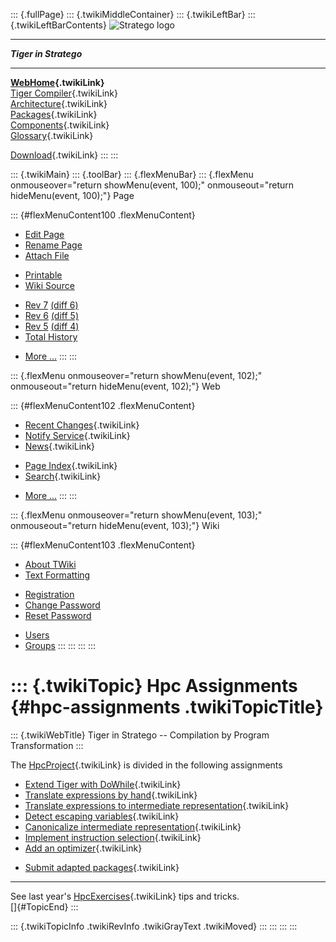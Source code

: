 ::: {.fullPage}
::: {.twikiMiddleContainer}
::: {.twikiLeftBar}
::: {.twikiLeftBarContents}
![Stratego
logo](../pub/Stratego/StrategoLogo/StrategoLogoTextlessWhite-100px.png)

------------------------------------------------------------------------

***Tiger in Stratego***

------------------------------------------------------------------------

**[WebHome](WebHome){.twikiLink}**\
[Tiger Compiler](TigerCompiler){.twikiLink}\
[Architecture](CompilerArchitecture){.twikiLink}\
[Packages](CompilerPackages){.twikiLink}\
[Components](CompilerComponent){.twikiLink}\
[Glossary](WebGlossary){.twikiLink}

[Download](DownloadAndInstallation){.twikiLink}
:::
:::

::: {.twikiMain}
::: {.toolBar}
::: {.flexMenuBar}
::: {.flexMenu onmouseover="return showMenu(event, 100);" onmouseout="return hideMenu(event, 100);"}
Page

::: {#flexMenuContent100 .flexMenuContent}
-   [Edit
    Page](http://www.program-transformation.org/edit/Tiger/HpcAssignments?t=1536826692)
-   [Rename
    Page](http://www.program-transformation.org/rename/Tiger/HpcAssignments)
-   [Attach
    File](http://www.program-transformation.org/attach/Tiger/HpcAssignments)

<!-- -->

-   [Printable](http://www.program-transformation.org/view/Tiger/HpcAssignments?skin=print.pattern)
-   [Wiki
    Source](http://www.program-transformation.org/view/Tiger/HpcAssignments?skin=text&raw=on&contenttype=text/plain)

<!-- -->

-   [Rev
    7](http://www.program-transformation.org/view/Tiger/HpcAssignments?rev=1.7)
    [(diff 6)](http://www.program-transformation.org/rdiff/Tiger/HpcAssignments?rev1=1.7&rev2=1.6)
-   [Rev
    6](http://www.program-transformation.org/view/Tiger/HpcAssignments?rev=1.6)
    [(diff 5)](http://www.program-transformation.org/rdiff/Tiger/HpcAssignments?rev1=1.6&rev2=1.5)
-   [Rev
    5](http://www.program-transformation.org/view/Tiger/HpcAssignments?rev=1.5)
    [(diff 4)](http://www.program-transformation.org/rdiff/Tiger/HpcAssignments?rev1=1.5&rev2=1.4)
-   [Total
    History](http://www.program-transformation.org/rdiff/Tiger/HpcAssignments)

<!-- -->

-   [More
    \...](http://www.program-transformation.org/oops/Tiger/HpcAssignments?template=oopsmore&param1=1.7&param2=1.7)
:::
:::

::: {.flexMenu onmouseover="return showMenu(event, 102);" onmouseout="return hideMenu(event, 102);"}
Web

::: {#flexMenuContent102 .flexMenuContent}
-   [Recent Changes](WebChanges){.twikiLink}
-   [Notify Service](WebNotify){.twikiLink}
-   [News](WebNews){.twikiLink}

<!-- -->

-   [Page Index](WebIndex){.twikiLink}
-   [Search](WebSearch){.twikiLink}

<!-- -->

-   [More
    \...](http://www.program-transformation.org/oops/Tiger/HpcAssignments?template=oopsmore&param1=1.7&param2=1.7)
:::
:::

::: {.flexMenu onmouseover="return showMenu(event, 103);" onmouseout="return hideMenu(event, 103);"}
Wiki

::: {#flexMenuContent103 .flexMenuContent}
-   [About
    TWiki](http://www.program-transformation.org/view/TWiki/WebHome)
-   [Text
    Formatting](http://www.program-transformation.org/view/TWiki/TextFormattingRules)

<!-- -->

-   [Registration](http://www.program-transformation.org/view/TWiki/TWikiRegistration)
-   [Change
    Password](http://www.program-transformation.org/view/TWiki/ChangePassword)
-   [Reset
    Password](http://www.program-transformation.org/view/TWiki/ResetPassword)

<!-- -->

-   [Users](http://www.program-transformation.org/view/Main/TWikiUsers)
-   [Groups](http://www.program-transformation.org/view/Main/TWikiGroups)
:::
:::
:::
:::

::: {.twikiTopic}
Hpc Assignments {#hpc-assignments .twikiTopicTitle}
===============

::: {.twikiWebTitle}
Tiger in Stratego \-- Compilation by Program Transformation
:::

The [HpcProject](HpcProject){.twikiLink} is divided in the following
assignments

-   [Extend Tiger with DoWhile](ExtendTigerWithDoWhile){.twikiLink}
-   [Translate expressions by
    hand](TranslateExpressionsByHand){.twikiLink}
-   [Translate expressions to intermediate
    representation](TranslateExpressionsToIntermediateRepresentation){.twikiLink}
-   [Detect escaping variables](DetectEscapingVariables){.twikiLink}
-   [Canonicalize intermediate
    representation](CanonicalizeIntermediateRepresentation){.twikiLink}
-   [Implement instruction
    selection](ImplementInstructionSelection){.twikiLink}
-   [Add an optimizer](AddAnOptimizer){.twikiLink}

<!-- -->

-   [Submit adapted packages](SubmitAdaptedPackages){.twikiLink}

------------------------------------------------------------------------

See last year\'s [HpcExercises](HpcExercises){.twikiLink} tips and
tricks.\
[]{#TopicEnd}
:::

::: {.twikiTopicInfo .twikiRevInfo .twikiGrayText .twikiMoved}
:::
:::
:::
:::
